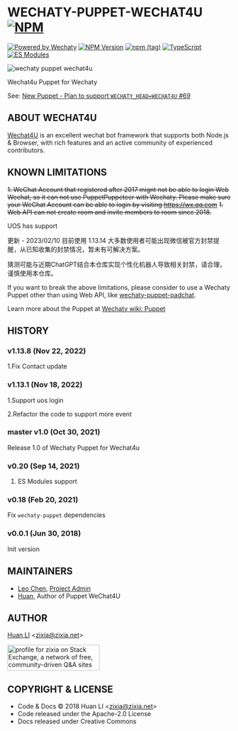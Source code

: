 # WECHATY-PUPPET-WECHAT4U [![NPM](https://github.com/wechaty/wechaty-puppet-wechat4u/actions/workflows/npm.yml/badge.svg)](https://github.com/wechaty/wechaty-puppet-wechat4u/actions/workflows/npm.yml)

[![Powered by Wechaty](https://img.shields.io/badge/Powered%20By-Wechaty-blue.svg)](https://github.com/chatie/wechaty)
[![NPM Version](https://badge.fury.io/js/wechaty-puppet-wechat4u.svg)](https://badge.fury.io/js/wechaty-puppet-wechat4u)
[![npm (tag)](https://img.shields.io/npm/v/wechaty-puppet-wechat4u/next.svg)](https://www.npmjs.com/package/wechaty-puppet-wechat4u?activeTab=versions)
[![TypeScript](https://img.shields.io/badge/%3C%2F%3E-TypeScript-blue.svg)](https://www.typescriptlang.org/)
[![ES Modules](https://img.shields.io/badge/ES-Modules-brightgreen)](https://github.com/Chatie/tsconfig/issues/16)

![wechaty puppet wechat4u](https://wechaty.github.io/puppet-wechat4u/images/wechat4u-logo.png)

Wechat4u Puppet for Wechaty

See: [New Puppet - Plan to support `WECHATY_HEAD=WECHAT4U` #69](https://github.com/Chatie/wechaty/issues/69)

## ABOUT WECHAT4U

[Wechat4U](https://github.com/nodeWechat/wechat4u) is an excellent wechat bot framework that supports both Node.js & Browser, with rich features and an active community of experienced contributors.

## KNOWN LIMITATIONS

~~1. WeChat Account that registered after 2017 mignt not be able to login Web Wechat, so it can not use PuppetPuppeteer with Wechaty. Please make sure your WeChat Account can be able to login by visiting <https://wx.qq.com>~~
~~1. Web API can not create room and invite members to room since 2018.~~

UOS has support

更新 - 2023/02/10
目前使用 1.13.14 大多数使用者可能出现微信被官方封禁提醒，从已知收集的封禁情况，暂未有可解决方案。

猜测可能与近期ChatGPT结合本仓库实现个性化机器人导致相关封禁，请合理，谨慎使用本仓库。

If you want to break the above limitations, please consider to use a Wechaty Puppet other than using Web API, like [wechaty-puppet-padchat](https://github.com/lijiarui/wechaty-puppet-padchat).

Learn more about the Puppet at [Wechaty wiki: Puppet](https://github.com/Chatie/wechaty/wiki/Puppet)

## HISTORY

### v1.13.8 (Nov 22, 2022)

1.Fix Contact update

### v1.13.1 (Nov 18, 2022)

1.Support uos login

2.Refactor the code to support more event

### master v1.0 (Oct 30, 2021)

Release 1.0 of Wechaty Puppet for Wechat4u

### v0.20 (Sep 14, 2021)

1. ES Modules support

### v0.18 (Feb 20, 2021)

Fix `wechaty-puppet` dependencies

### v0.0.1 (Jun 30, 2018)

Init version

## MAINTAINERS

- [Leo Chen](https://wechaty.js.org/contributors/leochen-g/), [Project Admin](https://github.com/wechaty/puppet-wechat4u/pull/42#issuecomment-1324436596)
- [Huan](https://wechaty.js.org/contributors/huan/), Author of Puppet WeChat4U

## AUTHOR

[Huan LI](http://linkedin.com/in/zixia) \<zixia@zixia.net\>

<!-- markdownlint-disable MD033 -->
<a href="https://stackexchange.com/users/265499">
  <img src="https://stackexchange.com/users/flair/265499.png" width="208" height="58" alt="profile for zixia on Stack Exchange, a network of free, community-driven Q&amp;A sites" title="profile for zixia on Stack Exchange, a network of free, community-driven Q&amp;A sites">
</a>

## COPYRIGHT & LICENSE

- Code & Docs © 2018 Huan LI \<zixia@zixia.net\>
- Code released under the Apache-2.0 License
- Docs released under Creative Commons
